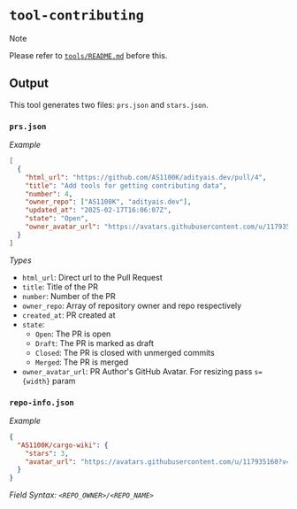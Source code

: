 # `tool-contributing`

> [!NOTE]
> Please refer to [`tools/README.md`](../README.md) before this.

## Output

This tool generates two files: `prs.json` and `stars.json`.

### `prs.json`

_Example_

```json
[
  {
    "html_url": "https://github.com/AS1100K/adityais.dev/pull/4",
    "title": "Add tools for getting contributing data",
    "number": 4,
    "owner_repo": ["AS1100K", "adityais.dev"],
    "updated_at": "2025-02-17T16:06:07Z",
    "state": "Open",
    "owner_avatar_url": "https://avatars.githubusercontent.com/u/117935160?v=4"
  }
]
```

_Types_

- `html_url`: Direct url to the Pull Request
- `title`: Title of the PR
- `number`: Number of the PR
- `owner_repo`: Array of repository owner and repo respectively
- `created_at`: PR created at
- `state`:
  - `Open`: The PR is open
  - `Draft`: The PR is marked as draft
  - `Closed`: The PR is closed with unmerged commits
  - `Merged`: The PR is merged
- `owner_avatar_url`: PR Author's GitHub Avatar. For resizing pass `s={width}` param

### `repo-info.json`

_Example_

```json
{
  "AS1100K/cargo-wiki": {
    "stars": 3,
    "avatar_url": "https://avatars.githubusercontent.com/u/117935160?v=4"
  }
}
```

_Field Syntax: `<REPO_OWNER>/<REPO_NAME>`_
